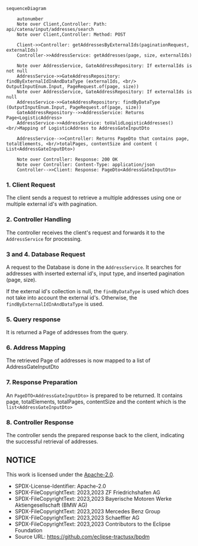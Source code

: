 ````mermaid
sequenceDiagram

    autonumber
    Note over Client,Controller: Path: api/catena/input/addresses/search
    Note over Client,Controller: Method: POST

    Client->>Controller: getAddressesByExternalIds(paginationRequest, externalIds)
    Controller->>AddressService: getAddresses(page, size, externalIds)

    Note over AddressService, GateAddressRepository: If externalIds is not null
    AddressService->>GateAddressRepository: findByExternalIdInAndDataType (externalIds, <br/> OutputInputEnum.Input, PageRequest.of(page, size))
    Note over AddressService, GateAddressRepository: If externalIds is null
    AddressService->>GateAddressRepository: findByDataType (OutputInputEnum.Input, PageRequest.of(page, size))
    GateAddressRepository-->>AddressService: Returns  Page<LogisticAddress>
    AddressService->>AddressService: toValidLogisticAddresses() <br/>Mapping of LogisticAddress to AddressGateInputDto 

    AddressService-->>Controller: Returns PageDto that contains page, totalElements, <br/>totalPages, contentSize and content ( List<AddressGateInputDto>)

    Note over Controller: Response: 200 OK 
    Note over Controller: Content-Type: application/json
    Controller-->>Client: Response: PageDto<AddressGateInputDto>

````

### 1. Client Request

The client sends a request to retrieve a multiple addresses using one or multiple external id's with pagination.

### 2. Controller Handling

The controller receives the client's request and forwards it to the `AddressService` for processing.

### 3 and 4. Database Request

A request to the Database is done in the `AddressService`. It searches for addresses with inserted external id's, input type, and inserted pagination (page,
size).

If the external id's collection is null, the `findByDataType` is used which does not take into account the external id's. Otherwise,
the `findByExternalIdInAndDataType` is used.

### 5. Query response

It is returned a Page of addresses from the query.

### 6. Address Mapping

The retrieved Page of addresses is now mapped to a list of AddressGateInputDto

### 7. Response Preparation

An `PageDTO<AddressGateInputDto>` is prepared to be returned. It contains page, totalElements, totalPages, contentSize and the content which is
the `list<AddressGateInputDto>`

### 8. Controller Response

The controller sends the prepared response back to the client, indicating the successful retrieval of addresses.

## NOTICE

This work is licensed under the [Apache-2.0](https://www.apache.org/licenses/LICENSE-2.0).

- SPDX-License-Identifier: Apache-2.0
- SPDX-FileCopyrightText: 2023,2023 ZF Friedrichshafen AG
- SPDX-FileCopyrightText: 2023,2023 Bayerische Motoren Werke Aktiengesellschaft (BMW AG)
- SPDX-FileCopyrightText: 2023,2023 Mercedes Benz Group
- SPDX-FileCopyrightText: 2023,2023 Schaeffler AG
- SPDX-FileCopyrightText: 2023,2023 Contributors to the Eclipse Foundation
- Source URL: https://github.com/eclipse-tractusx/bpdm
